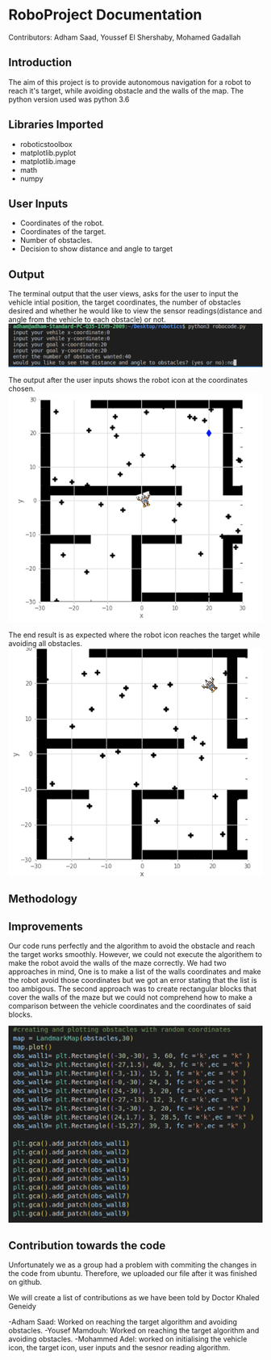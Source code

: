 # RoboProject Documentation
Contributors: Adham Saad, Youssef El Shershaby, Mohamed Gadallah
## Introduction
The aim of this project is to provide autonomous navigation for a robot to reach it's target, while avoiding obstacle and the walls of the map. The python version used was python 3.6

## Libraries Imported
- roboticstoolbox
- matplotlib.pyplot
- matplotlib.image
- math
- numpy


## User Inputs
- Coordinates of the robot.
- Coordinates of the target.
- Number of obstacles.
- Decision to show distance and angle to target

## Output
The terminal output that the user views, asks for the user to input the vehicle intial position, the target coordinates, the number of obstacles desired and whether he would like to view the sensor readings(distance and angle from the vehicle to each obstacle) or not.
![Terminal output](Terminaloutput.png)

The output after the user inputs shows the robot icon at the coordinates chosen.
![Initial position](Start.png)

The end result is as expected where the robot icon reaches the target while avoiding all obstacles.
![End result](End.png)

## Methodology


## Improvements
Our code runs perfectly and the algorithm to avoid the obstacle and reach the target works smoothly. However, we could not execute the algorithem to make the robot avoid the walls of the maze correctly. We had two approaches in mind, One is to make a list of the walls coordinates and make the robot avoid those coordinates but we got an error stating that the list is too ambigous. The second approach was to create rectangular blocks that cover the walls of the maze but we could not comprehend how to make a comparison between the vehicle coordinates and the coordinates of said blocks.

![Rectangular blocks Algorithm](Rectangles.png)

## Contribution towards the code
Unfortunately we as a group had a problem with commiting the changes in the code from ubuntu. Therefore, we uploaded our file after it was finished on github.

We will create a list of contributions as we have been told by Doctor Khaled Geneidy

-Adham Saad: Worked on reaching the target algorithm and avoiding obstacles.
-Yousef Mamdouh: Worked on reaching the target algorithm and avoiding obstacles.
-Mohammed Adel: worked on initialising the vehicle icon, the target icon, user inputs and the sesnor reading algorithm.



